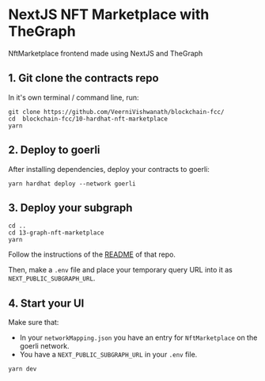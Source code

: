 # NextJS NFT Marketplace with TheGraph

 NftMarketplace frontend made using NextJS   and TheGraph

## 1. Git clone the contracts repo

In it's own terminal / command line, run: 

```
git clone https://github.com/VeerniVishwanath/blockchain-fcc/
cd  blockchain-fcc/10-hardhat-nft-marketplace
yarn
```

## 2. Deploy to goerli 

After installing dependencies, deploy your contracts to goerli:

```
yarn hardhat deploy --network goerli
```

## 3. Deploy your subgraph

```
cd ..
cd 13-graph-nft-marketplace
yarn
```

Follow the instructions of the [README](https://github.com/VeerniVishwanath/blockchain-fcc/blob/main/13-graph-nft-marketplace/README.md) of that repo. 

Then, make a `.env` file and place your temporary query URL into it as `NEXT_PUBLIC_SUBGRAPH_URL`.


## 4. Start your UI

Make sure that:
- In your `networkMapping.json` you have an entry for `NftMarketplace` on the goerli network. 
- You have a `NEXT_PUBLIC_SUBGRAPH_URL` in your `.env` file. 

```
yarn dev
```
